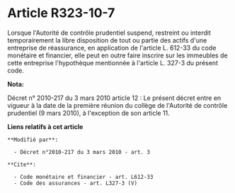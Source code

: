 # Article R323-10-7

Lorsque l'Autorité de contrôle prudentiel suspend, restreint ou interdit temporairement la libre disposition de tout ou
partie des actifs d'une entreprise de réassurance, en application de l'article L. 612-33 du code monétaire et financier, elle
peut en outre faire inscrire sur les immeubles de cette entreprise l'hypothèque mentionnée à l'article L. 327-3 du présent
code.

**Nota:**

Décret n° 2010-217 du 3 mars 2010 article 12 : Le présent décret entre en vigueur à la date de la première réunion du collège
de l'Autorité de contrôle prudentiel (9 mars 2010), à l'exception de son article 11.

**Liens relatifs à cet article**

	**Modifié par**:

	  - Décret n°2010-217 du 3 mars 2010 - art. 3

	**Cite**:

	  - Code monétaire et financier - art. L612-33
	  - Code des assurances - art. L327-3 (V)
